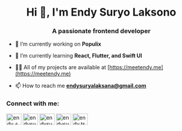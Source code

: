 <h1 align="center">Hi 👋, I'm Endy Suryo Laksono</h1>
<h3 align="center">A passionate frontend developer</h3>

- 🔭 I’m currently working on **Populix**

- 🌱 I’m currently learning **React, Flutter, and Swift UI**

- 👨‍💻 All of my projects are available at [https://meetendy.me](https://meetendy.me)

- 📫 How to reach me **endysuryalaksana@gmail.com**

<h3 align="left">Connect with me:</h3>
<p align="left">
<a href="https://twitter.com/endy_suryo" target="blank"><img align="center" src="https://raw.githubusercontent.com/rahuldkjain/github-profile-readme-generator/master/src/images/icons/Social/twitter.svg" alt="endy_suryo" height="30" width="40" /></a>
<a href="https://linkedin.com/in/endysuryolaksono" target="blank"><img align="center" src="https://raw.githubusercontent.com/rahuldkjain/github-profile-readme-generator/master/src/images/icons/Social/linked-in-alt.svg" alt="endysuryolaksono" height="30" width="40" /></a>
<a href="https://codesandbox.com/endysuryo" target="blank"><img align="center" src="https://raw.githubusercontent.com/rahuldkjain/github-profile-readme-generator/master/src/images/icons/Social/codesandbox.svg" alt="endysuryo" height="30" width="40" /></a>
<a href="https://fb.com/endysuryolaksono" target="blank"><img align="center" src="https://raw.githubusercontent.com/rahuldkjain/github-profile-readme-generator/master/src/images/icons/Social/facebook.svg" alt="endysuryolaksono" height="30" width="40" /></a>
<a href="https://instagram.com/endy.ts" target="blank"><img align="center" src="https://raw.githubusercontent.com/rahuldkjain/github-profile-readme-generator/master/src/images/icons/Social/instagram.svg" alt="endy.ts" height="30" width="40" /></a>
</p>

